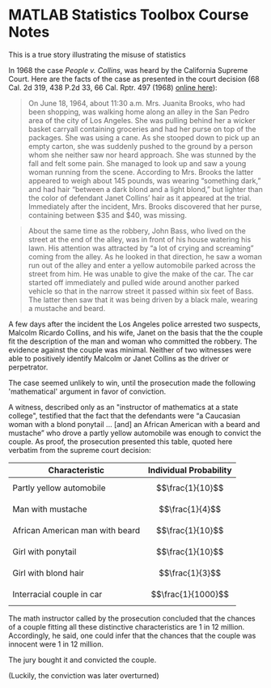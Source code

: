 # MATLAB Statistics Toolbox Course Notes

This is a true story illustrating the misuse of statistics

In 1968 the case *People v. Collins*, was heard by the California Supreme Court. Here are the facts of the case as presented in the court decision (68 Cal. 2d 319, 438 P.2d 33, 66 Cal. Rptr. 497 (1968) [online here](http://www.law.harvard.edu/publications/evidenceiii/cases/people.htm)):


> On June 18, 1964, about 11:30 a.m. Mrs. Juanita Brooks, who had been shopping, was walking home along an alley in the San Pedro area of the city of Los Angeles. She was pulling behind her a wicker basket carryall containing groceries and had her purse on top of the packages. She was using a cane. As she stooped down to pick up an empty carton, she was suddenly pushed to the ground by a person whom she neither saw nor heard approach. She was stunned by the fall and felt some pain. She managed to look up and saw a young woman running from the scene. According to Mrs. Brooks the latter appeared to weigh about 145 pounds, was wearing “something dark,” and had hair “between a dark blond and a light blond,” but lighter than the color of defendant Janet Collins’ hair as it appeared at the trial. Immediately after the incident, Mrs. Brooks discovered that her purse, containing between $35 and $40, was missing.


> About the same time as the robbery, John Bass, who lived on the street at the end of the alley, was in front of his house watering his lawn. His attention was attracted by “a lot of crying and screaming” coming from the alley. As he looked in that direction, he saw a woman run out of the alley and enter a yellow automobile parked across the street from him. He was unable to give the make of the car. The car started off immediately and pulled wide around another parked vehicle so that in the narrow street it passed within six feet of Bass. The latter then saw that it was being driven by a black male, wearing a mustache and beard.


A few days after the incident the Los Angeles police arrested two suspects, Malcolm Ricardo Collins, and his wife, Janet on the basis that the the couple fit the description of the man and woman who committed the robbery. 
The evidence against the couple was minimal. Neither of two witnesses were able to positively identify Malcolm or Janet Collins as the driver or perpetrator. 

The case seemed unlikely to win, until the prosecution made the following 'mathematical' argument in favor of conviction. 

A witness, described only as an "instructor of mathematics at a state college", testified that the fact that the defendants were “a Caucasian woman with a blond ponytail ... [and] an African American with a beard and mustache” who drove a partly yellow automobile was enough to convict the couple. As proof, the prosecution presented this table, quoted here verbatim from the supreme court decision:

| Characteristic | Individual Probability |
| -- | -- |
| Partly yellow automobile | $$\frac{1}{10}$$ |
| Man with mustache  | $$\frac{1}{4}$$ |
| African American man with beard  | $$\frac{1}{10}$$ |
| Girl with ponytail  | $$\frac{1}{10}$$ |
| Girl with blond hair  | $$\frac{1}{3}$$ |
| Interracial couple in car |  $$\frac{1}{1000}$$ |

The math instructor called by the prosecution concluded that the chances of a couple fitting all these distinctive characteristics are 1 in 12 million. Accordingly, he said, one could infer that the chances that the couple was innocent were 1 in 12 million.

The jury bought it and convicted the couple.

(Luckily, the conviction was later overturned)